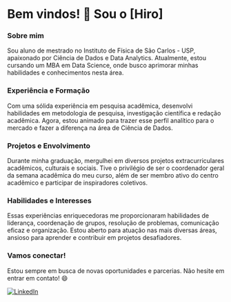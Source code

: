 # Bem vindos! 👋 Sou o [Hiro]


### Sobre mim

Sou aluno de mestrado no Instituto de Física de São Carlos - USP, apaixonado por Ciência de Dados e Data Analytics. Atualmente, estou cursando um MBA em Data Science, onde busco aprimorar minhas habilidades e conhecimentos nesta área.

### Experiência e Formação

Com uma sólida experiência em pesquisa acadêmica, desenvolvi habilidades em metodologia de pesquisa, investigação científica e redação acadêmica. Agora, estou animado para trazer esse perfil analítico para o mercado e fazer a diferença na área de Ciência de Dados.

### Projetos e Envolvimento

Durante minha graduação, mergulhei em diversos projetos extracurriculares acadêmicos, culturais e sociais. Tive o privilégio de ser o coordenador geral da semana acadêmica do meu curso, além de ser membro ativo do centro acadêmico e participar de inspiradores coletivos.

### Habilidades e Interesses

Essas experiências enriquecedoras me proporcionaram habilidades de liderança, coordenação de grupos, resolução de problemas, comunicação eficaz e organização. Estou aberto para atuação nas mais diversas áreas, ansioso para aprender e contribuir em projetos desafiadores.

### Vamos conectar!

Estou sempre em busca de novas oportunidades e parcerias. Não hesite em entrar em contato! 😄

[![LinkedIn](link_para_perfil_LinkedIn)]([URL_do_seu_perfil_LinkedIn](https://www.linkedin.com/in/joao-hiroyuki/)) 

